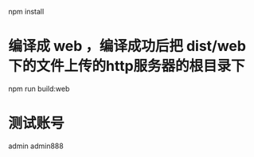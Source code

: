 npm install
# 编译成 web ，编译成功后把 dist/web 下的文件上传的http服务器的根目录下
npm run build:web

# 测试账号
admin
admin888
